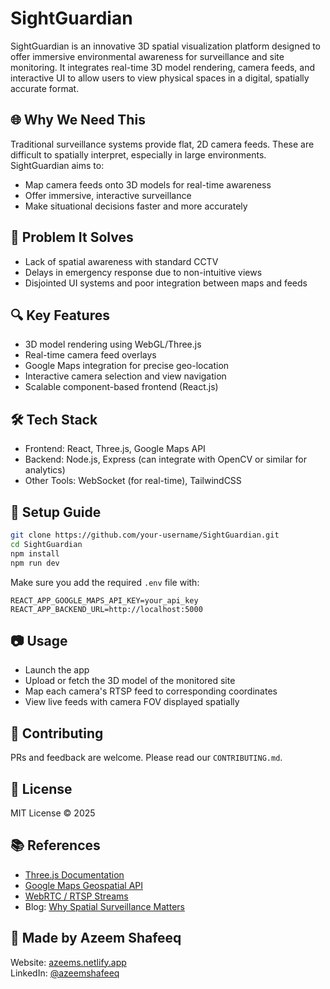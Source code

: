 
# SightGuardian

SightGuardian is an innovative 3D spatial visualization platform designed to offer immersive environmental awareness for surveillance and site monitoring. It integrates real-time 3D model rendering, camera feeds, and interactive UI to allow users to view physical spaces in a digital, spatially accurate format.

## 🌐 Why We Need This

Traditional surveillance systems provide flat, 2D camera feeds. These are difficult to spatially interpret, especially in large environments. SightGuardian aims to:

- Map camera feeds onto 3D models for real-time awareness
- Offer immersive, interactive surveillance
- Make situational decisions faster and more accurately

## 🚨 Problem It Solves

- Lack of spatial awareness with standard CCTV
- Delays in emergency response due to non-intuitive views
- Disjointed UI systems and poor integration between maps and feeds

## 🔍 Key Features

- 3D model rendering using WebGL/Three.js
- Real-time camera feed overlays
- Google Maps integration for precise geo-location
- Interactive camera selection and view navigation
- Scalable component-based frontend (React.js)

## 🛠️ Tech Stack

- Frontend: React, Three.js, Google Maps API
- Backend: Node.js, Express (can integrate with OpenCV or similar for analytics)
- Other Tools: WebSocket (for real-time), TailwindCSS

## 🚀 Setup Guide

```bash
git clone https://github.com/your-username/SightGuardian.git
cd SightGuardian
npm install
npm run dev
```

Make sure you add the required `.env` file with:

```
REACT_APP_GOOGLE_MAPS_API_KEY=your_api_key
REACT_APP_BACKEND_URL=http://localhost:5000
```

## 📷 Usage

- Launch the app
- Upload or fetch the 3D model of the monitored site
- Map each camera's RTSP feed to corresponding coordinates
- View live feeds with camera FOV displayed spatially

## 🤝 Contributing

PRs and feedback are welcome. Please read our `CONTRIBUTING.md`.

## 📄 License

MIT License © 2025

## 📚 References

- [Three.js Documentation](https://threejs.org/docs/)
- [Google Maps Geospatial API](https://developers.google.com/maps/documentation/geospatial/overview)
- [WebRTC / RTSP Streams](https://www.videolan.org/)
- Blog: [Why Spatial Surveillance Matters](https://example.com/spatial-awareness-blog)

## 🙌 Made by Azeem Shafeeq

Website: [azeems.netlify.app](https://azeems.netlify.app)  
LinkedIn: [@azeemshafeeq](https://www.linkedin.com/in/azeemshafeeq)
